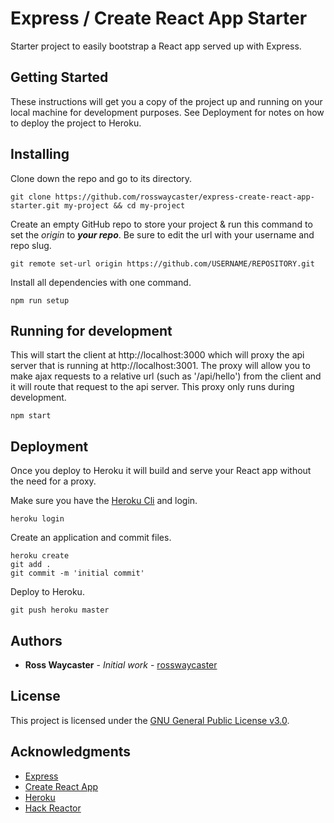 # Express / Create React App Starter

Starter project to easily bootstrap a React app served up with Express.

## Getting Started

These instructions will get you a copy of the project up and running on your local machine for development purposes. See Deployment for notes on how to deploy the project to Heroku.

## Installing

Clone down the repo and go to its directory.

```
git clone https://github.com/rosswaycaster/express-create-react-app-starter.git my-project && cd my-project
```

Create an empty GitHub repo to store your project & run this command to set the *origin* to ***your repo***. Be sure to edit the url with your username and repo slug.
```
git remote set-url origin https://github.com/USERNAME/REPOSITORY.git
```

Install all dependencies with one command.
```
npm run setup
```

## Running for development

This will start the client at http://localhost:3000 which will proxy the api server that is running at http://localhost:3001. The proxy will allow you to make ajax requests to a relative url (such as '/api/hello') from the client and it will route that request to the api server. This proxy only runs during development.
```
npm start
```

## Deployment

Once you deploy to Heroku it will build and serve your React app without the need for a proxy.

Make sure you have the [Heroku Cli](https://devcenter.heroku.com/articles/heroku-cli#download-and-install) and login.
```
heroku login
```

Create an application and commit files.
```
heroku create
git add .
git commit -m 'initial commit'
```

Deploy to Heroku.
```
git push heroku master
```


## Authors

* **Ross Waycaster** - *Initial work* - [rosswaycaster](https://github.com/rosswaycaster)

## License

This project is licensed under the [GNU General Public License v3.0](https://www.gnu.org/licenses/gpl-3.0.en.html).

## Acknowledgments

- [Express](http://expressjs.com/)
- [Create React App](https://github.com/facebookincubator/create-react-app)
- [Heroku](https://heroku.com)
- [Hack Reactor](https://hackreactor.com)
